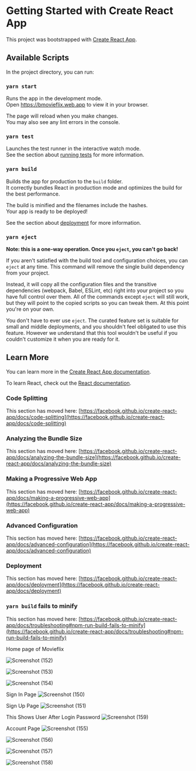 # Getting Started with Create React App

This project was bootstrapped with [Create React App](https://github.com/facebook/create-react-app).

## Available Scripts

In the project directory, you can run:

### `yarn start`

Runs the app in the development mode.\
Open https://bmovieflix.web.app to view it in your browser.

The page will reload when you make changes.\
You may also see any lint errors in the console.

### `yarn test`

Launches the test runner in the interactive watch mode.\
See the section about [running tests](https://facebook.github.io/create-react-app/docs/running-tests) for more information.

### `yarn build`

Builds the app for production to the `build` folder.\
It correctly bundles React in production mode and optimizes the build for the best performance.

The build is minified and the filenames include the hashes.\
Your app is ready to be deployed!

See the section about [deployment](https://facebook.github.io/create-react-app/docs/deployment) for more information.

### `yarn eject`

**Note: this is a one-way operation. Once you `eject`, you can't go back!**

If you aren't satisfied with the build tool and configuration choices, you can `eject` at any time. This command will remove the single build dependency from your project.

Instead, it will copy all the configuration files and the transitive dependencies (webpack, Babel, ESLint, etc) right into your project so you have full control over them. All of the commands except `eject` will still work, but they will point to the copied scripts so you can tweak them. At this point you're on your own.

You don't have to ever use `eject`. The curated feature set is suitable for small and middle deployments, and you shouldn't feel obligated to use this feature. However we understand that this tool wouldn't be useful if you couldn't customize it when you are ready for it.

## Learn More

You can learn more in the [Create React App documentation](https://facebook.github.io/create-react-app/docs/getting-started).

To learn React, check out the [React documentation](https://reactjs.org/).

### Code Splitting

This section has moved here: [https://facebook.github.io/create-react-app/docs/code-splitting](https://facebook.github.io/create-react-app/docs/code-splitting)

### Analyzing the Bundle Size

This section has moved here: [https://facebook.github.io/create-react-app/docs/analyzing-the-bundle-size](https://facebook.github.io/create-react-app/docs/analyzing-the-bundle-size)

### Making a Progressive Web App

This section has moved here: [https://facebook.github.io/create-react-app/docs/making-a-progressive-web-app](https://facebook.github.io/create-react-app/docs/making-a-progressive-web-app)

### Advanced Configuration

This section has moved here: [https://facebook.github.io/create-react-app/docs/advanced-configuration](https://facebook.github.io/create-react-app/docs/advanced-configuration)

### Deployment

This section has moved here: [https://facebook.github.io/create-react-app/docs/deployment](https://facebook.github.io/create-react-app/docs/deployment)

### `yarn build` fails to minify

This section has moved here: [https://facebook.github.io/create-react-app/docs/troubleshooting#npm-run-build-fails-to-minify](https://facebook.github.io/create-react-app/docs/troubleshooting#npm-run-build-fails-to-minify)

Home page of Movieflix

![Screenshot (152)](https://user-images.githubusercontent.com/93579606/178020601-e09f3059-1aad-4b3c-a5f7-05b2628c7ae2.png)


![Screenshot (153)](https://user-images.githubusercontent.com/93579606/178020654-3025e23a-de3b-412f-b817-b298683fef1a.png)


![Screenshot (154)](https://user-images.githubusercontent.com/93579606/178020679-2aa0aeb1-7845-4b52-99d7-ac944c3c2035.png)

Sign In Page
![Screenshot (150)](https://user-images.githubusercontent.com/93579606/178020715-8b5d4d07-e1ea-4fba-a1f2-52cccbd72442.png)

Sign Up Page
![Screenshot (151)](https://user-images.githubusercontent.com/93579606/178020745-430903bb-e2be-4ba2-ad76-87d6110c07fb.png)

This Shows User After Login Password
![Screenshot (159)](https://user-images.githubusercontent.com/93579606/178020919-86de3337-e9cc-4c2d-ae38-dd1af1cc415b.png)

Account Page
![Screenshot (155)](https://user-images.githubusercontent.com/93579606/178020973-0552fe25-8808-479d-a02c-79965e39e9ac.png)


![Screenshot (156)](https://user-images.githubusercontent.com/93579606/178021011-25568ed0-b32a-43a7-924d-0a6d42c79197.png)


![Screenshot (157)](https://user-images.githubusercontent.com/93579606/178021036-8792b24f-f0a8-41c7-b0e1-0817e3655a6e.png)


![Screenshot (158)](https://user-images.githubusercontent.com/93579606/178021069-2c4b991c-d26e-4e74-995b-2081de6ff99b.png)









